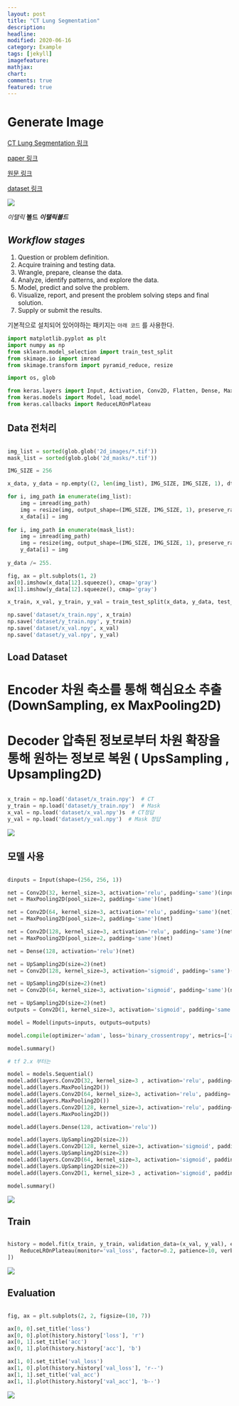 ```yaml
---
layout: post
title: "CT Lung Segmentation"
description: 
headline: 
modified: 2020-06-16
category: Example
tags: [jekyll]
imagefeature: 
mathjax: 
chart: 
comments: true
featured: true
---
```


# Generate Image

[CT Lung Segmentation 링크](https://github.com/kairess/CT_lung_segmentation)

[paper 링크](-)

[원문 링크](-)

[dataset 링크](https://www.kaggle.com/kmader/finding-lungs-in-ct-data)

<img src="{{ site.url }}/images/practice/tf.jpg">

*이탤릭* **볼드** ***이탤릭볼드***

## ***Workflow stages***
1. Question or problem definition.
2. Acquire training and testing data.
3. Wrangle, prepare, cleanse the data.
4. Analyze, identify patterns, and explore the data.
5. Model, predict and solve the problem.
6. Visualize, report, and present the problem solving steps and final solution.
7. Supply or submit the results.
 
기본적으로 설치되어 있어야하는 패키지는 `아래 코드` 를 사용한다.

~~~python
import matplotlib.pyplot as plt
import numpy as np
from sklearn.model_selection import train_test_split
from skimage.io import imread
from skimage.transform import pyramid_reduce, resize

import os, glob

from keras.layers import Input, Activation, Conv2D, Flatten, Dense, MaxPooling2D, Dropout, Add, LeakyReLU, UpSampling2D
from keras.models import Model, load_model
from keras.callbacks import ReduceLROnPlateau
~~~

## Data 전처리

~~~python

img_list = sorted(glob.glob('2d_images/*.tif'))
mask_list = sorted(glob.glob('2d_masks/*.tif'))

IMG_SIZE = 256

x_data, y_data = np.empty((2, len(img_list), IMG_SIZE, IMG_SIZE, 1), dtype=np.float32)

for i, img_path in enumerate(img_list):
    img = imread(img_path)
    img = resize(img, output_shape=(IMG_SIZE, IMG_SIZE, 1), preserve_range=True)
    x_data[i] = img
    
for i, img_path in enumerate(mask_list):
    img = imread(img_path)
    img = resize(img, output_shape=(IMG_SIZE, IMG_SIZE, 1), preserve_range=True)
    y_data[i] = img
    
y_data /= 255.

fig, ax = plt.subplots(1, 2)
ax[0].imshow(x_data[12].squeeze(), cmap='gray')
ax[1].imshow(y_data[12].squeeze(), cmap='gray')

x_train, x_val, y_train, y_val = train_test_split(x_data, y_data, test_size=0.1)

np.save('dataset/x_train.npy', x_train)
np.save('dataset/y_train.npy', y_train)
np.save('dataset/x_val.npy', x_val)
np.save('dataset/y_val.npy', y_val)

~~~


## Load Dataset
# Encoder 차원 축소를 통해 핵심요소 추출 (DownSampling, ex MaxPooling2D)
# Decoder 압축된 정보로부터 차원 확장을 통해 원하는 정보로 복원 ( UpsSampling , Upsampling2D)

~~~python

x_train = np.load('dataset/x_train.npy')  # CT
y_train = np.load('dataset/y_train.npy')  # Mask
x_val = np.load('dataset/x_val.npy')s  # CT정답
y_val = np.load('dataset/y_val.npy')  # Mask 정답

~~~

<img src="{{ site.url }}/images/practice/CT_Lung_Segmentation/Screenshot_2020-06-17-10-10-18.png">

## 모델 사용

~~~python

dinputs = Input(shape=(256, 256, 1))

net = Conv2D(32, kernel_size=3, activation='relu', padding='same')(inputs)
net = MaxPooling2D(pool_size=2, padding='same')(net)

net = Conv2D(64, kernel_size=3, activation='relu', padding='same')(net)
net = MaxPooling2D(pool_size=2, padding='same')(net)

net = Conv2D(128, kernel_size=3, activation='relu', padding='same')(net)
net = MaxPooling2D(pool_size=2, padding='same')(net)

net = Dense(128, activation='relu')(net)

net = UpSampling2D(size=2)(net)
net = Conv2D(128, kernel_size=3, activation='sigmoid', padding='same')(net)

net = UpSampling2D(size=2)(net)
net = Conv2D(64, kernel_size=3, activation='sigmoid', padding='same')(net)

net = UpSampling2D(size=2)(net)
outputs = Conv2D(1, kernel_size=3, activation='sigmoid', padding='same')(net)

model = Model(inputs=inputs, outputs=outputs)

model.compile(optimizer='adam', loss='binary_crossentropy', metrics=['acc', 'mse'])

model.summary()

# tf 2.x 부터는

model = models.Sequential()
model.add(layers.Conv2D(32, kernel_size=3 , activation='relu', padding='same', input_shape=(256, 256, 1)))
model.add(layers.MaxPooling2D())
model.add(layers.Conv2D(64, kernel_size=3, activation='relu', padding='same'))
model.add(layers.MaxPooling2D())
model.add(layers.Conv2D(128, kernel_size=3, activation='relu', padding='same'))
model.add(layers.MaxPooling2D())

model.add(layers.Dense(128, activation='relu'))

model.add(layers.UpSampling2D(size=2))
model.add(layers.Conv2D(128, kernel_size=3, activation='sigmoid', padding='same'))
model.add(layers.UpSampling2D(size=2))
model.add(layers.Conv2D(64, kernel_size=3, activation='sigmoid', padding='same'))
model.add(layers.UpSampling2D(size=2))
model.add(layers.Conv2D(1, kernel_size=3 , activation='sigmoid', padding='same'))

model.summary()
~~~

<img src="{{ site.url }}/images/practice/CT_Lung_Segmentation/Screenshot_2020-06-17-10-14-52.png">

## Train

~~~python

history = model.fit(x_train, y_train, validation_data=(x_val, y_val), epochs=100, batch_size=32, callbacks=[
    ReduceLROnPlateau(monitor='val_loss', factor=0.2, patience=10, verbose=1, mode='auto', min_lr=1e-05)
])

~~~

<img src="{{ site.url }}/images/practice/CT_Lung_Segmentation/Screenshot_2020-06-16-17-08-45.png">

## Evaluation

~~~python

fig, ax = plt.subplots(2, 2, figsize=(10, 7))

ax[0, 0].set_title('loss')
ax[0, 0].plot(history.history['loss'], 'r')
ax[0, 1].set_title('acc')
ax[0, 1].plot(history.history['acc'], 'b')

ax[1, 0].set_title('val_loss')
ax[1, 0].plot(history.history['val_loss'], 'r--')
ax[1, 1].set_title('val_acc')
ax[1, 1].plot(history.history['val_acc'], 'b--')

~~~

<img src="{{ site.url }}/images/practice/CT_Lung_Segmentation/Screenshot_2020-06-16-17-09-43.png">